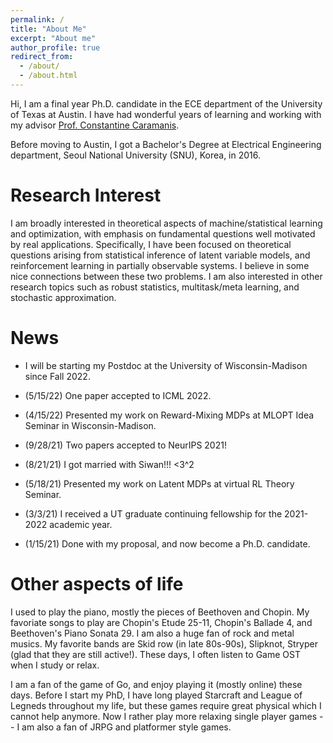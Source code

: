 ```yaml
---
permalink: /
title: "About Me"
excerpt: "About me"
author_profile: true
redirect_from: 
  - /about/
  - /about.html
---
```


Hi, I am a final year Ph.D. candidate in the ECE department of the University of Texas at Austin. I have had wonderful years of learning and working with my advisor [Prof. Constantine Caramanis](http://users.ece.utexas.edu/~cmcaram/constantine_caramanis/Home.html). 

Before moving to Austin, I got a Bachelor's Degree at Electrical Engineering department, Seoul National University (SNU), Korea, in 2016. 



Research Interest
======
I am broadly interested in theoretical aspects of machine/statistical learning and optimization, with emphasis on fundamental questions well motivated by real applications. Specifically, I have been focused on theoretical questions arising from statistical inference of latent variable models, and reinforcement learning in partially observable systems. I believe in some nice connections between these two problems. I am also interested in other research topics such as robust statistics, multitask/meta learning, and stochastic approximation. 


 
News
======
- I will be starting my Postdoc at the University of Wisconsin-Madison since Fall 2022.

- (5/15/22) One paper accepted to ICML 2022.

- (4/15/22) Presented my work on Reward-Mixing MDPs at MLOPT Idea Seminar in Wisconsin-Madison.

- (9/28/21) Two papers accepted to NeurIPS 2021!

- (8/21/21) I got married with Siwan!!! <3^2

- (5/18/21) Presented my work on Latent MDPs at virtual RL Theory Seminar.

- (3/3/21) I received a UT graduate continuing fellowship for the 2021-2022 academic year. 

- (1/15/21) Done with my proposal, and now become a Ph.D. candidate.



Other aspects of life
======
I used to play the piano, mostly the pieces of Beethoven and Chopin. My favoriate songs to play are Chopin's Etude 25-11, Chopin's Ballade 4, and Beethoven's Piano Sonata 29. I am also a huge fan of rock and metal musics. My favorite bands are Skid row (in late 80s-90s), Slipknot, Stryper (glad that they are still active!). These days, I often listen to Game OST when I study or relax.

I am a fan of the game of Go, and enjoy playing it (mostly online) these days. Before I start my PhD, I have long played Starcraft and League of Legneds throughout my life, but these games require great physical which I cannot help anymore. Now I rather play more relaxing single player games -- I am also a fan of JRPG and platformer style games.